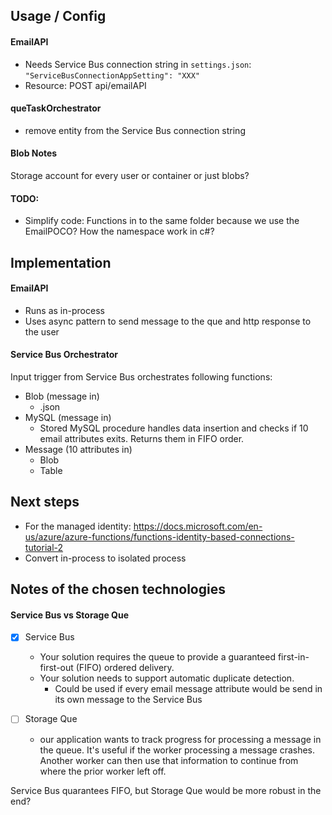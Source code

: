## Usage / Config
#### EmailAPI
- Needs Service Bus connection string in ```settings.json```: ```"ServiceBusConnectionAppSetting": "XXX"```
- Resource: POST api/emailAPI

#### queTaskOrchestrator
- remove entity from the Service Bus connection string


#### Blob Notes
Storage account for every user or container or just blobs?


#### TODO:
- Simplify code: Functions in to the same folder because we use the EmailPOCO? How the namespace work in c#?

## Implementation
#### EmailAPI
- Runs as in-process
- Uses async pattern to send message to the que and http response to the user

#### Service Bus Orchestrator

Input trigger from Service Bus orchestrates following functions:

- Blob (message in)
    - <email><date>.json
- MySQL (message in)
    - Stored MySQL procedure handles data insertion and checks if 10 email attributes exits. Returns them in FIFO order.
- Message (10 attributes in)
    - Blob
    - Table

## Next steps
- For the managed identity: https://docs.microsoft.com/en-us/azure/azure-functions/functions-identity-based-connections-tutorial-2
- Convert in-process to isolated process

## Notes of the chosen technologies
#### Service Bus vs Storage Que
- [x] Service Bus
    - Your solution requires the queue to provide a guaranteed first-in-first-out (FIFO) ordered delivery.
    - Your solution needs to support automatic duplicate detection.
        - Could be used if every email message attribute would be send in its own message to the Service Bus

- [ ] Storage Que
    - our application wants to track progress for processing a message in the queue. It's useful if the worker processing a message crashes. Another worker can then use that information to continue from where the prior worker left off.

Service Bus quarantees FIFO, but Storage Que would be more robust in the end?





